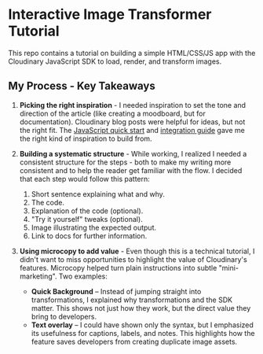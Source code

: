 # Interactive Image Transformer Tutorial

This repo contains a tutorial on building a simple HTML/CSS/JS app with the Cloudinary JavaScript SDK to load, render, and transform images.

## My Process - Key Takeaways

1. **Picking the right inspiration** - I needed inspiration to set the tone and direction of the article (like creating a moodboard, but for documentation). Cloudinary blog posts were helpful for ideas, but not the right fit. The [JavaScript quick start](https://cloudinary.com/documentation/javascript_quick_start) and [integration guide](https://cloudinary.com/documentation/javascript_integration) gave me the right kind of inspiration to build from.

2. **Building a systematic structure** - While working, I realized I needed a consistent structure for the steps - both to make my writing more consistent and to help the reader get familiar with the flow. I decided that each step would follow this pattern:

    1. Short sentence explaining what and why.
    2. The code.
    3. Explanation of the code (optional).
    4. "Try it yourself" tweaks (optional).
    5. Image illustrating the expected output.
    6. Link to docs for further information.

3. **Using microcopy to add value** - Even though this is a technical tutorial, I didn't want to miss opportunities to highlight the value of Cloudinary's features. Microcopy helped turn plain instructions into subtle "mini-marketing". Two examples:
    * **Quick Background** – Instead of jumping straight into transformations, I explained why transformations and the SDK matter. This shows not just how they work, but the direct value they bring to developers.
    * **Text overlay** – I could have shown only the syntax, but I emphasized its usefulness for captions, labels, and notes. This highlights how the feature saves developers from creating duplicate image assets.